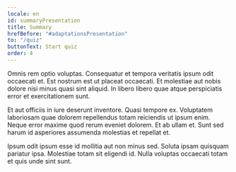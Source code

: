```yaml
---
locale: en
id: summaryPresentation
title: Summary
hrefBefore: "#adaptationsPresentation"
to: "/quiz"
buttonText: Start quiz
order: 4
---
```


Omnis rem optio voluptas. Consequatur et tempora veritatis ipsum odit occaecati
et. Est nostrum est ut placeat occaecati. Et molestiae aut nobis dolore nisi
minus quasi sint aliquid. In libero libero quae atque perspiciatis error et
exercitationem sunt.

Et aut officiis in iure deserunt inventore. Quasi tempore ex. Voluptatem
laboriosam quae dolorem repellendus totam reiciendis ut ipsum enim. Neque error
maxime quod rerum eveniet dolorem. Et ab ullam et. Sunt sed harum id asperiores
assumenda molestias et repellat et.

Ipsum odit ipsum esse id mollitia aut non minus sed. Soluta ipsam quisquam
pariatur ipsa. Molestiae totam sit eligendi id. Nulla voluptas occaecati totam
et quis unde sint sunt.

<roadmap style="text-align: center;" />
